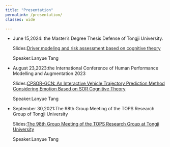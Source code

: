 ```yaml
---
title: "Presentation"
permalink: /presentation/
classes: wide

---
```

- June 15,2024: the Master’s Degree Thesis Defense of Tongji University.
  
  Slides:[Driver modeling and risk assessment based on cognitive theory
  ](/assets/ppt/TangLanyueBiyeDabianPPT.pdf)

  Speaker:Lanyue Tang
- August 23,2023:the International Conference of Human Performance Modelling and Augmentation 2023
  
  Slides:[CPSOR-GCN: An Interactive Vehicle Trajectory Prediction Method Considering Emotion Based on SOR Cognitive Theory](assets/ppt/beijingPPT.pdf)
   
  Speaker:Lanyue Tang
-   September 30,2021:The 98th Group Meeting of the TOPS Research Group of Tongji University

    Slides:[The 98th Group Meeting of the TOPS Research Group at Tongji University
  ](assets/ppt/98zuhuiPPT.pdf)

    Speaker:Lanyue Tang